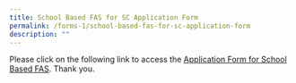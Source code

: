 ```yaml
---
title: School Based FAS for SC Application Form
permalink: /forms-1/school-based-fas-for-sc-application-form
description: ""
---
```

Please click on the following link to access the [Application Form for School Based FAS](/files/School%20Based%20FAS%20for%20SC%20-%20Application%20Form_221020.pdf). Thank you.